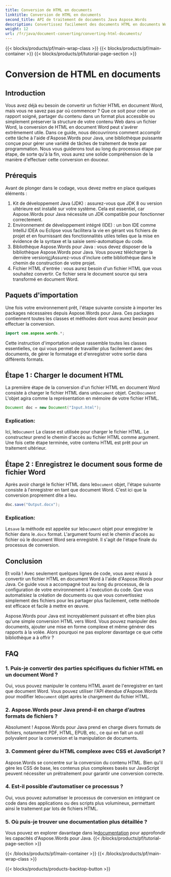 ```yaml
---
title: Conversion de HTML en documents
linktitle: Conversion de HTML en documents
second_title: API de traitement de documents Java Aspose.Words
description: Convertissez facilement des documents HTML en documents Word avec Aspose.Words pour Java. Découvrez comment effectuer cette conversion en quelques étapes seulement grâce à notre guide complet.
weight: 12
url: /fr/java/document-converting/converting-html-documents/
---
```


{{< blocks/products/pf/main-wrap-class >}}
{{< blocks/products/pf/main-container >}}
{{< blocks/products/pf/tutorial-page-section >}}

# Conversion de HTML en documents


## Introduction

Vous avez déjà eu besoin de convertir un fichier HTML en document Word, mais vous ne savez pas par où commencer ? Que ce soit pour créer un rapport soigné, partager du contenu dans un format plus accessible ou simplement préserver la structure de votre contenu Web dans un fichier Word, la conversion de HTML en document Word peut s'avérer extrêmement utile. Dans ce guide, nous découvrirons comment accomplir cette tâche à l'aide d'Aspose.Words pour Java, une bibliothèque puissante conçue pour gérer une variété de tâches de traitement de texte par programmation. Nous vous guiderons tout au long du processus étape par étape, de sorte qu'à la fin, vous aurez une solide compréhension de la manière d'effectuer cette conversion en douceur.

## Prérequis

Avant de plonger dans le codage, vous devez mettre en place quelques éléments :

1. Kit de développement Java (JDK) : assurez-vous que JDK 8 ou version ultérieure est installé sur votre système. Cela est essentiel, car Aspose.Words pour Java nécessite un JDK compatible pour fonctionner correctement.
2. Environnement de développement intégré (IDE) : un bon IDE comme IntelliJ IDEA ou Eclipse vous facilitera la vie en gérant vos fichiers de projet et en fournissant des fonctionnalités utiles telles que la mise en évidence de la syntaxe et la saisie semi-automatique du code.
3.  Bibliothèque Aspose.Words pour Java : vous devez disposer de la bibliothèque Aspose.Words pour Java. Vous pouvez télécharger la dernière version[ici](https://releases.aspose.com/words/java/)Assurez-vous d'inclure cette bibliothèque dans le chemin de construction de votre projet.
4. Fichier HTML d'entrée : vous aurez besoin d'un fichier HTML que vous souhaitez convertir. Ce fichier sera le document source qui sera transformé en document Word.

## Paquets d'importation

Une fois votre environnement prêt, l'étape suivante consiste à importer les packages nécessaires depuis Aspose.Words pour Java. Ces packages contiennent toutes les classes et méthodes dont vous aurez besoin pour effectuer la conversion.

```java
import com.aspose.words.*;
```

Cette instruction d'importation unique rassemble toutes les classes essentielles, ce qui vous permet de travailler plus facilement avec des documents, de gérer le formatage et d'enregistrer votre sortie dans différents formats.

## Étape 1 : Charger le document HTML

La première étape de la conversion d'un fichier HTML en document Word consiste à charger le fichier HTML dans un`Document` objet. Ceci`Document` L'objet agira comme la représentation en mémoire de votre fichier HTML.

```java
Document doc = new Document("Input.html");
```

### Explication:

 Ici, le`Document` La classe est utilisée pour charger le fichier HTML. Le constructeur prend le chemin d'accès au fichier HTML comme argument. Une fois cette étape terminée, votre contenu HTML est prêt pour un traitement ultérieur.

## Étape 2 : Enregistrez le document sous forme de fichier Word

 Après avoir chargé le fichier HTML dans le`Document` objet, l'étape suivante consiste à l'enregistrer en tant que document Word. C'est ici que la conversion proprement dite a lieu.

```java
doc.save("Output.docx");
```

### Explication:

 Le`save` la méthode est appelée sur le`Document` objet pour enregistrer le fichier dans le`.docx` format. L'argument fourni est le chemin d'accès au fichier où le document Word sera enregistré. Il s'agit de l'étape finale du processus de conversion.

## Conclusion

Et voilà ! Avec seulement quelques lignes de code, vous avez réussi à convertir un fichier HTML en document Word à l'aide d'Aspose.Words pour Java. Ce guide vous a accompagné tout au long du processus, de la configuration de votre environnement à l'exécution du code. Que vous automatisiez la création de documents ou que vous convertissiez simplement des fichiers pour les partager plus facilement, cette méthode est efficace et facile à mettre en œuvre.

Aspose.Words pour Java est incroyablement puissant et offre bien plus qu'une simple conversion HTML vers Word. Vous pouvez manipuler des documents, ajouter une mise en forme complexe et même générer des rapports à la volée. Alors pourquoi ne pas explorer davantage ce que cette bibliothèque a à offrir ?

## FAQ

### 1. Puis-je convertir des parties spécifiques du fichier HTML en un document Word ?

 Oui, vous pouvez manipuler le contenu HTML avant de l'enregistrer en tant que document Word. Vous pouvez utiliser l'API étendue d'Aspose.Words pour modifier le`Document` objet après le chargement du fichier HTML.

### 2. Aspose.Words pour Java prend-il en charge d’autres formats de fichiers ?

Absolument ! Aspose.Words pour Java prend en charge divers formats de fichiers, notamment PDF, HTML, EPUB, etc., ce qui en fait un outil polyvalent pour la conversion et la manipulation de documents.

### 3. Comment gérer du HTML complexe avec CSS et JavaScript ?

Aspose.Words se concentre sur la conversion du contenu HTML. Bien qu'il gère les CSS de base, les contenus plus complexes basés sur JavaScript peuvent nécessiter un prétraitement pour garantir une conversion correcte.

### 4. Est-il possible d’automatiser ce processus ?

Oui, vous pouvez automatiser le processus de conversion en intégrant ce code dans des applications ou des scripts plus volumineux, permettant ainsi le traitement par lots de fichiers HTML.

### 5. Où puis-je trouver une documentation plus détaillée ?

 Vous pouvez en explorer davantage dans le[documentation](https://reference.aspose.com/words/java/) pour approfondir les capacités d'Aspose.Words pour Java.
{{< /blocks/products/pf/tutorial-page-section >}}

{{< /blocks/products/pf/main-container >}}
{{< /blocks/products/pf/main-wrap-class >}}

{{< blocks/products/products-backtop-button >}}
